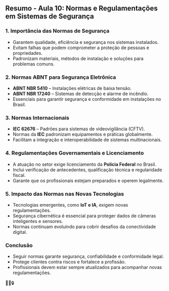 ## **Resumo - Aula 10: Normas e Regulamentações em Sistemas de Segurança**

### **1. Importância das Normas de Segurança**

- Garantem qualidade, eficiência e segurança nos sistemas instalados.
- Evitam falhas que podem comprometer a proteção de pessoas e propriedades.
- Padronizam materiais, métodos de instalação e soluções para problemas comuns.

### **2. Normas ABNT para Segurança Eletrônica**

- **ABNT NBR 5410** – Instalações elétricas de baixa tensão.
- **ABNT NBR 17240** – Sistemas de detecção e alarme de incêndio.
- Essenciais para garantir segurança e conformidade em instalações no Brasil.

### **3. Normas Internacionais**

- **IEC 62676** – Padrões para sistemas de videovigilância (CFTV).
- Normas da **IEC** padronizam equipamentos e práticas globalmente.
- Facilitam a integração e interoperabilidade de sistemas multinacionais.

### **4. Regulamentações Governamentais e Licenciamento**

- A atuação no setor exige licenciamento da **Polícia Federal** no Brasil.
- Inclui verificação de antecedentes, qualificação técnica e regularidade fiscal.
- Garante que os profissionais estejam preparados e operem legalmente.

### **5. Impacto das Normas nas Novas Tecnologias**

- Tecnologias emergentes, como **IoT e IA**, exigem novas regulamentações.
- Segurança cibernética é essencial para proteger dados de câmeras inteligentes e sensores.
- Normas continuam evoluindo para cobrir desafios da conectividade digital.

### **Conclusão**

- Seguir normas garante segurança, confiabilidade e conformidade legal.
- Protege clientes contra riscos e fortalece a profissão.
- Profissionais devem estar sempre atualizados para acompanhar novas regulamentações.

📜🔧🔒